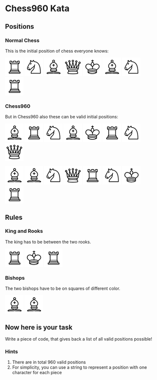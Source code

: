 # Chess960 Kata

## Positions

### Normal Chess
This is the initial position of chess everyone knows:

![rook](pieces/rook.png)
![knight](pieces/knight.png)
![bishop](pieces/bishop.png)
![queen](pieces/queen.png)
![king](pieces/king.png)
![bishop](pieces/bishop.png)
![knight](pieces/knight.png)
![rook](pieces/rook.png)

### Chess960
But in Chess960 also these can be valid initial positions:

![bishop](pieces/bishop.png)
![rook](pieces/rook.png)
![knight](pieces/knight.png)
![bishop](pieces/bishop.png)
![king](pieces/king.png)
![rook](pieces/rook.png)
![knight](pieces/knight.png)
![queen](pieces/queen.png)

![bishop](pieces/bishop.png)
![bishop](pieces/bishop.png)
![knight](pieces/knight.png)
![queen](pieces/queen.png)
![rook](pieces/rook.png)
![knight](pieces/knight.png)
![king](pieces/king.png)
![rook](pieces/rook.png)


## Rules

### King and Rooks

The king has to be between the two rooks.

![rook](pieces/rook.png)
![king](pieces/king.png)
![rook](pieces/rook.png)

### Bishops

The two bishops have to be on squares of different color.

![bishop](pieces/bishop.png)
![bishop](pieces/bishop.png)

## Now here is your task

Write a piece of code, that gives back a list of all valid positions possible!

### Hints

1. There are in total 960 valid positions
2. For simplicity, you can use a string to represent a position with one character for each piece
